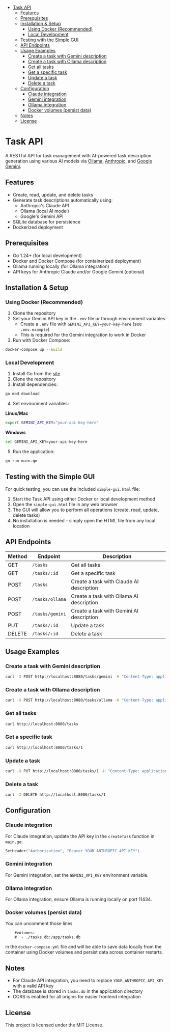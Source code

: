 - [Task API](#task-api)
  - [Features](#features)
  - [Prerequisites](#prerequisites)
  - [Installation \& Setup](#installation--setup)
    - [Using Docker (Recommended)](#using-docker-recommended)
    - [Local Development](#local-development)
  - [Testing with the Simple GUI](#testing-with-the-simple-gui)
  - [API Endpoints](#api-endpoints)
  - [Usage Examples](#usage-examples)
    - [Create a task with Gemini description](#create-a-task-with-gemini-description)
    - [Create a task with Ollama description](#create-a-task-with-ollama-description)
    - [Get all tasks](#get-all-tasks)
    - [Get a specific task](#get-a-specific-task)
    - [Update a task](#update-a-task)
    - [Delete a task](#delete-a-task)
  - [Configuration](#configuration)
    - [Claude integration](#claude-integration)
    - [Gemini integration](#gemini-integration)
    - [Ollama integration](#ollama-integration)
    - [Docker volumes (persist data)](#docker-volumes-persist-data)
  - [Notes](#notes)
  - [License](#license)

# Task API

A RESTful API for task management with AI-powered task description generation using various AI models via [Ollama](https://ollama.ai/), [Anthropic](https://www.anthropic.com/), and [Google Gemini](https://developers.google.com/chat/gemini).

## Features

- Create, read, update, and delete tasks
- Generate task descriptions automatically using:
  - Anthropic's Claude API
  - Ollama (local AI model)
  - Google's Gemini API
- SQLite database for persistence
- Dockerized deployment

## Prerequisites

- Go 1.24+ (for local development)
- Docker and Docker Compose (for containerized deployment)
- Ollama running locally (for Ollama integration)
- API keys for Anthropic Claude and/or Google Gemini (optional)

## Installation & Setup

### Using Docker (Recommended)

1. Clone the repository
2. Set your Gemini API key in the `.env` file or through environment variables
   - Create a `.env` file with `GEMINI_API_KEY=your-key-here` (see `.env.example`)
   - This is required for the Gemini integration to work in Docker
3. Run with Docker Compose:

```bash
docker-compose up --build
```

### Local Development

1. Install Go from the [site](https://golang.org/dl/)
2. Clone the repository
3. Install dependencies:

```bash
go mod download
```

4. Set environment variables:

**Linux/Mac**

```bash
export GEMINI_API_KEY="your-api-key-here"
```

**Windows**

```bash
set GEMINI_API_KEY=your-api-key-here
```

5. Run the application:

```bash
go run main.go
```

## Testing with the Simple GUI

For quick testing, you can use the included `simple-gui.html` file:

1. Start the Task API using either Docker or local development method
2. Open the `simple-gui.html` file in any web browser
3. The GUI will allow you to perform all operations (create, read, update, delete tasks)
4. No installation is needed - simply open the HTML file from any local location

## API Endpoints

| Method | Endpoint        | Description                              |
| ------ | --------------- | ---------------------------------------- |
| GET    | `/tasks`        | Get all tasks                            |
| GET    | `/tasks/:id`    | Get a specific task                      |
| POST   | `/tasks`        | Create a task with Claude AI description |
| POST   | `/tasks/ollama` | Create a task with Ollama AI description |
| POST   | `/tasks/gemini` | Create a task with Gemini AI description |
| PUT    | `/tasks/:id`    | Update a task                            |
| DELETE | `/tasks/:id`    | Delete a task                            |

## Usage Examples

### Create a task with Gemini description

```bash
curl -X POST http://localhost:8080/tasks/gemini -H "Content-Type: application/json" -d '{"title": "Write a report"}'
```

### Create a task with Ollama description

```bash
curl -X POST http://localhost:8080/tasks/ollama -H "Content-Type: application/json" -d '{"title": "Prepare presentation"}'
```

### Get all tasks

```bash
curl http://localhost:8080/tasks
```

### Get a specific task

```bash
curl http://localhost:8080/tasks/1
```

### Update a task

```bash
curl -X PUT http://localhost:8080/tasks/1 -H "Content-Type: application/json" -d '{"title": "Updated title", "description": "Updated description"}'
```

### Delete a task

```bash
curl -X DELETE http://localhost:8080/tasks/1
```

## Configuration

### Claude integration

For Claude integration, update the API key in the `createTask` function in `main.go`:

```go
SetHeader("Authorization", "Bearer YOUR_ANTHROPIC_API_KEY").
```

### Gemini integration

For Gemini integration, set the `GEMINI_API_KEY` environment variable.

### Ollama integration

For Ollama integration, ensure Ollama is running locally on port 11434.

### Docker volumes (persist data)

You can uncomment those lines

```
    #volumes:
    #  - ./tasks.db:/app/tasks.db
```

in the `docker-compose.yml` file and will be able to save data locally from the container using Docker volumes and persist data across container restarts.

## Notes

- For Claude API integration, you need to replace `YOUR_ANTHROPIC_API_KEY` with a valid API key
- The database is stored in `tasks.db` in the application directory
- CORS is enabled for all origins for easier frontend integration

## License

This project is licensed under the MIT License.
